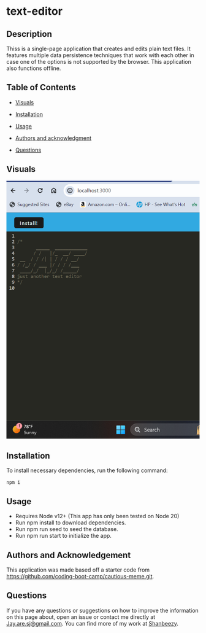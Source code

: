 # text-editor


## Description

Thiss is a single-page application that creates and edits plain text files. It features multiple data persistence techniques that work with each other in case one of the options is not supported by the browser. This application also functions offline.

## Table of Contents

* [Visuals](#visuals)

* [Installation](#installation)

* [Usage](#usage)

* [Authors and acknowledgment](#authorsandacknowledgment)

* [Questions](questions)

## Visuals

![Just Another Text Editor Screenshot](screenshot4.png)

## Installation

To install necessary dependencies, run the following command:

```
npm i
```

## Usage

- Requires Node v12+ (This app has only been tested on Node 20)
- Run npm install to download dependencies.
- Run npm run seed to seed the database.
- Run npm run start to initialize the app.

## Authors and Acknowledgement

This application was made based off a starter code from https://github.com/coding-boot-camp/cautious-meme.git. 

## Questions

If you have any questions or suggestions on how to improve the information on this page about, open an issue or contact me directly at Jay.are.sj@gmail.com. You can find more of my work at [Shanbeezy](https://github.com/Shanbeezy/).

